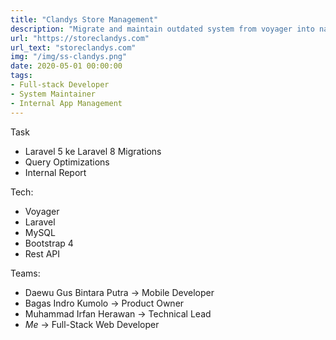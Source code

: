 ```yaml
---
title: "Clandys Store Management"
description: "Migrate and maintain outdated system from voyager into native Laravel code"
url: "https://storeclandys.com"
url_text: "storeclandys.com"
img: "/img/ss-clandys.png"
date: 2020-05-01 00:00:00
tags:
- Full-stack Developer
- System Maintainer
- Internal App Management
---
```

Task

- Laravel 5 ke Laravel 8 Migrations
- Query Optimizations
- Internal Report

Tech:
- Voyager
- Laravel
- MySQL
- Bootstrap 4
- Rest API

Teams:

- Daewu Gus Bintara Putra -> Mobile Developer
- Bagas Indro Kumolo -> Product Owner
- Muhammad Irfan Herawan -> Technical Lead
- _Me_ -> Full-Stack Web Developer
